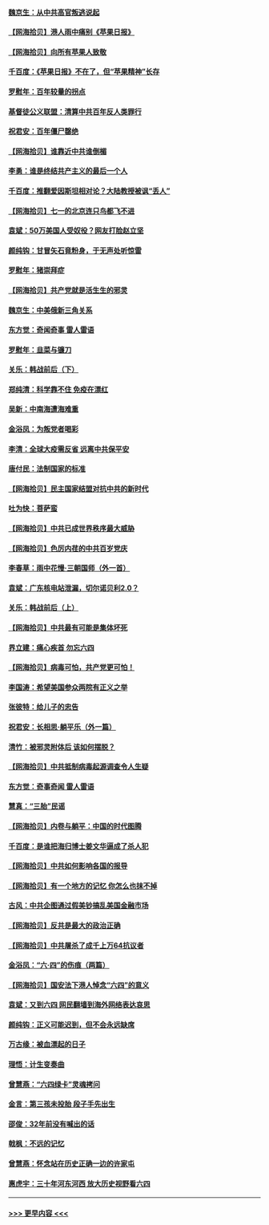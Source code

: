 #### [魏京生：从中共高官叛逃说起](../pages/nsc993/n13048997.md?t=06270602) 
#### [【网海拾贝】港人雨中痛别《苹果日报》](../pages/nsc993/n13048941.md?t=06270602) 
#### [【网海拾贝】向所有苹果人致敬](../pages/nsc993/n13046795.md?t=06270602) 
#### [千百度：《苹果日报》不在了，但“苹果精神”长存](../pages/nsc993/n13046703.md?t=06270602) 
#### [罗慰年：百年较量的拐点](../pages/nsc993/n13046542.md?t=06270602) 
#### [基督徒公义联盟：清算中共百年反人类罪行](../pages/nsc993/n13046499.md?t=06270602) 
#### [祝君安：百年僵尸罄绝](../pages/nsc993/n13045595.md?t=06270602) 
#### [【网海拾贝】谁靠近中共谁倒楣](../pages/nsc993/n13044667.md?t=06270602) 
#### [李勇：谁是终结共产主义的最后一个人](../pages/nsc993/n13044397.md?t=06270602) 
#### [千百度：推翻爱因斯坦相对论？大陆教授被讽“丢人”](../pages/nsc993/n13043908.md?t=06270602) 
#### [【网海拾贝】七一的北京连只鸟都飞不进](../pages/nsc993/n13041377.md?t=06270602) 
#### [袁斌：50万美国人受奴役？网友打脸赵立坚](../pages/nsc993/n13041330.md?t=06270602) 
#### [颜纯钩：甘冒矢石竟粉身，于无声处听惊雷](../pages/nsc993/n13041140.md?t=06270602) 
#### [罗慰年：猪崇拜症](../pages/nsc993/n13041071.md?t=06270602) 
#### [【网海拾贝】共产党就是活生生的邪灵](../pages/nsc993/n13036627.md?t=06270602) 
#### [魏京生：中美俄新三角关系](../pages/nsc993/n13035986.md?t=06270602) 
#### [东方觉：奇闻奇事 雷人雷语](../pages/nsc993/n13035878.md?t=06270602) 
#### [罗慰年：韭菜与镰刀](../pages/nsc993/n13034374.md?t=06270602) 
#### [关乐：韩战前后（下）](../pages/nsc993/n13034113.md?t=06270602) 
#### [郑纯清：科学靠不住 免疫在漂红](../pages/nsc993/n13034093.md?t=06270602) 
#### [吴新：中南海遭海难重](../pages/nsc993/n13034084.md?t=06270602) 
#### [金浴凤：为叛党者喝彩](../pages/nsc993/n13034058.md?t=06270602) 
#### [李清：全球大疫需反省 远离中共保平安](../pages/nsc993/n13033784.md?t=06270602) 
#### [唐付民：法制国家的标准](../pages/nsc993/n13032944.md?t=06270602) 
#### [【网海拾贝】民主国家结盟对抗中共的新时代](../pages/nsc993/n13031717.md?t=06270602) 
#### [吐为快：菩萨蛮](../pages/nsc993/n13030033.md?t=06270602) 
#### [【网海拾贝】中共已成世界秩序最大威胁](../pages/nsc993/n13028138.md?t=06270602) 
#### [【网海拾贝】色厉内荏的中共百岁党庆](../pages/nsc993/n13025582.md?t=06270602) 
#### [李春草：雨中花慢‧三朝国师（外一首）](../pages/nsc993/n13025567.md?t=06270602) 
#### [袁斌：广东核电站泄漏，切尔诺贝利2.0？](../pages/nsc993/n13025475.md?t=06270602) 
#### [关乐：韩战前后（上）](../pages/nsc993/n13025387.md?t=06270602) 
#### [【网海拾贝】中共最有可能是集体坏死](../pages/nsc993/n13023101.md?t=06270602) 
#### [界立建：痛心疾首 勿忘六四](../pages/nsc993/n13022339.md?t=06270602) 
#### [【网海拾贝】病毒可怕，共产党更可怕！](../pages/nsc993/n13020728.md?t=06270602) 
#### [李国涛：希望美国参众两院有正义之举](../pages/nsc993/n13020674.md?t=06270602) 
#### [张彼特：给儿子的忠告](../pages/nsc993/n13018934.md?t=06270602) 
#### [祝君安：长相思‧躺平乐（外一篇）](../pages/nsc993/n13018923.md?t=06270602) 
#### [清竹：被邪灵附体后 该如何摆脱？](../pages/nsc993/n13018877.md?t=06270602) 
#### [【网海拾贝】中共抵制病毒起源调查令人生疑](../pages/nsc993/n13017785.md?t=06270602) 
#### [东方觉：奇事奇闻 雷人雷语](../pages/nsc993/n13017577.md?t=06270602) 
#### [慧真：“三胎”民谣](../pages/nsc993/n13017394.md?t=06270602) 
#### [【网海拾贝】内卷与躺平：中国的时代图腾](../pages/nsc993/n13016128.md?t=06270602) 
#### [千百度：是谁把海归博士姜文华逼成了杀人犯](../pages/nsc993/n13015218.md?t=06270602) 
#### [【网海拾贝】中共如何影响各国的报导](../pages/nsc993/n13012599.md?t=06270602) 
#### [【网海拾贝】有一个地方的记忆 你怎么也抹不掉](../pages/nsc993/n13009802.md?t=06270602) 
#### [古风：中共企图通过假美钞搞乱美国金融市场](../pages/nsc993/n13009626.md?t=06270602) 
#### [【网海拾贝】反共是最大的政治正确](../pages/nsc993/n13007051.md?t=06270602) 
#### [【网海拾贝】中共屠杀了成千上万64抗议者](../pages/nsc993/n13002713.md?t=06270602) 
#### [金浴凤：“六·四”的伤痕（两篇）](../pages/nsc993/n13001719.md?t=06270602) 
#### [【网海拾贝】国安法下港人悼念“六四”的意义](../pages/nsc993/n13001039.md?t=06270602) 
#### [袁斌：又到六四 网民翻墙到海外网络表达哀思](../pages/nsc993/n13000995.md?t=06270602) 
#### [颜纯钩：正义可能迟到，但不会永远缺席](../pages/nsc993/n13000920.md?t=06270602) 
#### [万古缘：被血漂起的日子](../pages/nsc993/n13000914.md?t=06270602) 
#### [理悟：计生变奏曲](../pages/nsc993/n13000414.md?t=06270602) 
#### [曾慧燕：“六四绿卡”灵魂拷问](../pages/nsc993/n13000277.md?t=06270602) 
#### [金言：第三孩未投胎 段子手先出生](../pages/nsc993/n13000215.md?t=06270602) 
#### [邵俊：32年前没有喊出的话](../pages/nsc993/n13000181.md?t=06270602) 
#### [戟枫：不远的记忆](../pages/nsc993/n13000121.md?t=06270602) 
#### [曾慧燕：怀念站在历史正确一边的许家屯](../pages/nsc993/n13000073.md?t=06270602) 
#### [惠虎宇：三十年河东河西 放大历史视野看六四](../pages/nsc993/n13000018.md?t=06270602) 

----
#### [ >>> 更早内容 <<< ](../indexes/nsc993-earlier.md)
